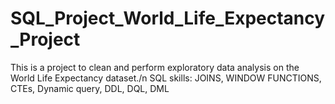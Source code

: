 # SQL_Project_World_Life_Expectancy_Project
This is a project to clean and perform exploratory data analysis on the World Life Expectancy dataset./n
SQL skills: JOINS, WINDOW FUNCTIONS, CTEs, Dynamic query, DDL, DQL, DML

